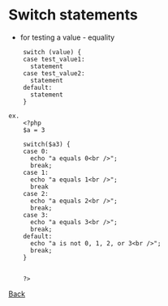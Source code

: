 # Switch statements	
- for testing a value - equality

```
	switch (value) {
	case test_value1:
	  statement
	case test_value2:
	  statement
	default:
	  statement
	}
```

```
ex.
	<?php
	$a = 3

	switch($a3) {
	case 0:
	  echo "a equals 0<br />";
	  break;	
	case 1:
	  echo "a equals 1<br />";
	  break	
	case 2:
	  echo "a equals 2<br />";
	  break;
	case 3:
	  echo "a equals 3<br />";
	  break;
	default:
	  echo "a is not 0, 1, 2, or 3<br />"; 	
	  break;	
	}


	?>

```

[Back](https://github.com/stefan22/phpIntro)
